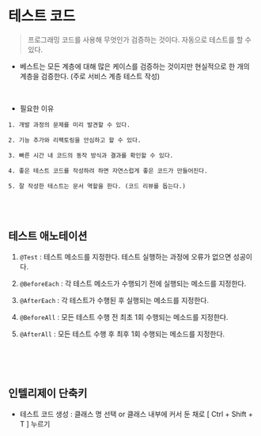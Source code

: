# 테스트 코드
> 프로그래밍 코드를 사용해 무엇인가 검증하는 것이다. 자동으로 테스트를 할 수 있다.

- 베스트는 모든 계층에 대해 많은 케이스를 검증하는 것이지만 현실적으로 한 개의 계층을 검증한다. (주로 서비스 계층 테스트 작성)

<br>

- 필요한 이유
```
1. 개발 과정의 문제를 미리 발견할 수 있다.

2. 기능 추가와 리팩토링을 안심하고 할 수 있다.

3. 빠른 시간 내 코드의 동작 방식과 결과를 확인할 수 있다.

4. 좋은 테스트 코드를 작성하려 하면 자연스럽게 좋은 코드가 만들어진다.

5. 잘 작성한 테스트는 문서 역할을 한다. (코드 리뷰를 돕는다.)
```


<br>
<br>

## 테스트 애노테이션

1. `@Test` : 테스트 메소드를 지정한다. 테스트 실행하는 과정에 오류가 없으면 성공이다.

2. `@BeforeEach` : 각 테스트 메소드가 수행되기 전에 실행되는 메소드를 지정한다.

3. `@AfterEach` : 각 테스트가 수행된 후 실행되는 메소드를 지정한다.

4. `@BeforeAll` : 모든 테스트 수행 전 최초 1회 수행되는 메소드를 지정한다.

5. `@AfterAll` : 모든 테스트 수행 후 최후 1회 수행되는 메소드를 지정한다.




<br>
<br><br>

## 인텔리제이 단축키
- 테스트 코드 생성 : 클래스 명 선택 or 클래스 내부에 커서 둔 채로 [ Ctrl + Shift + T ] 누르기